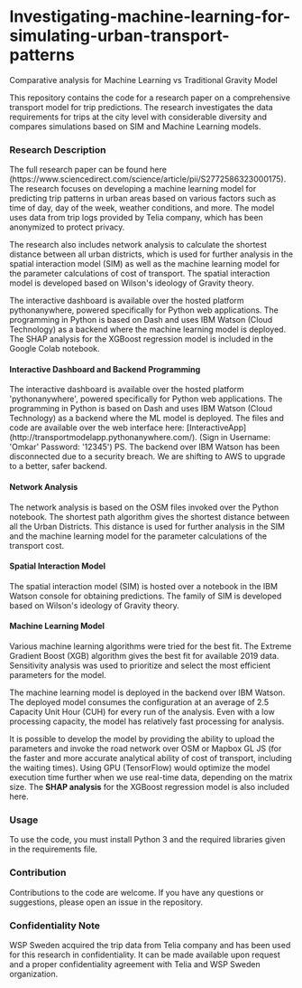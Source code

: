 # Investigating-machine-learning-for-simulating-urban-transport-patterns
Comparative analysis for Machine Learning vs Traditional Gravity Model

This repository contains the code for a research paper on a comprehensive transport model for trip predictions. The research investigates the data requirements for trips at the city level with considerable diversity and compares simulations based on SIM and Machine Learning models.

<h3>Research Description</h3>
The full research paper can be found here (https://www.sciencedirect.com/science/article/pii/S2772586323000175). The research focuses on developing a machine learning model for predicting trip patterns in urban areas based on various factors such as time of day, day of the week, weather conditions, and more. The model uses data from trip logs provided by Telia company, which has been anonymized to protect privacy.

The research also includes network analysis to calculate the shortest distance between all urban districts, which is used for further analysis in the spatial interaction model (SIM) as well as the machine learning model for the parameter calculations of cost of transport. The spatial interaction model is developed based on Wilson's ideology of Gravity theory.

The interactive dashboard is available over the hosted platform pythonanywhere, powered specifically for Python web applications. The programming in Python is based on Dash and uses IBM Watson (Cloud Technology) as a backend where the machine learning model is deployed. The SHAP analysis for the XGBoost regression model is included in the Google Colab notebook.

<h4>Interactive Dashboard and Backend Programming</h4>
The interactive dashboard is available over the hosted platform 'pythonanywhere', powered specifically for Python web applications. The programming in Python is based on Dash and uses IBM Watson (Cloud Technology) as a backend where the ML model is deployed. The files and code are available over the web interface here: [InteractiveApp](http://transportmodelapp.pythonanywhere.com/). (Sign in Username: 'Omkar'  Password: '12345')
PS. The backend over IBM Watson has been disconnected due to a security breach. We are shifting to AWS to upgrade to a better, safer backend.

<h4>Network Analysis</h4>
The network analysis is based on the OSM files invoked over the Python notebook. The shortest path algorithm gives the shortest distance between all the Urban Districts. This distance is used for further analysis in the SIM and the machine learning model for the parameter calculations of the transport cost.

<h4>Spatial Interaction Model</h4>
The spatial interaction model (SIM) is hosted over a notebook in the IBM Watson console for obtaining predictions. The family of SIM is developed based on Wilson's ideology of Gravity theory.

<h4>Machine Learning Model</h4>
Various machine learning algorithms were tried for the best fit. The Extreme Gradient Boost (XGB) algorithm gives the best fit for available 2019 data. Sensitivity analysis was used to prioritize and select the most efficient parameters for the model.

The machine learning model is deployed in the backend over IBM Watson. The deployed model consumes the configuration at an average of 2.5 Capacity Unit Hour (CUH) for every run of the analysis. Even with a low processing capacity, the model has relatively fast processing for analysis.

It is possible to develop the model by providing the ability to upload the parameters and invoke the road network over OSM or Mapbox GL JS (for the faster and more accurate analytical ability of cost of transport, including the waiting times). Using GPU (TensorFlow) would optimize the model execution time further when we use real-time data, depending on the matrix size. The **SHAP analysis** for the XGBoost regression model is also included here.

<h3>Usage</h3>
To use the code, you must install Python 3 and the required libraries given in the requirements file.

<h3>Contribution</h3>
Contributions to the code are welcome. If you have any questions or suggestions, please open an issue in the repository.

<h3>Confidentiality Note</h3>
WSP Sweden acquired the trip data from Telia company and has been used for this research in confidentiality. It can be made available upon request and a proper confidentiality agreement with Telia and WSP Sweden organization.

